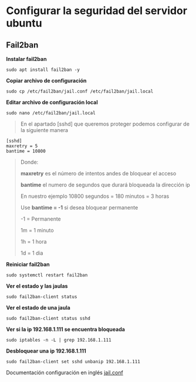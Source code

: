 # Configurar la seguridad del servidor ubuntu

## Fail2ban

**Instalar fail2ban**
```
sudo apt install fail2ban -y
```

**Copiar archivo de configuración**
```
sudo cp /etc/fail2ban/jail.conf /etc/fail2ban/jail.local
```

**Editar archivo de configuración local**
```
sudo nano /etc/fail2ban/jail.local
```

> En el apartado [sshd] que queremos proteger podemos configurar de la siguiente manera

```
[sshd]
maxretry = 5
bantime = 10800
```

> Donde:
> 
> **maxretry** es el número de intentos andes de bloquear el acceso 
> 
> **bantime** el numero de segundos que durará bloqueada la dirección ip
> 
> En nuestro ejemplo 10800 segundos = 180 minutos = 3 horas
> 
> Use **bantime = -1** si desea bloquear permanente 
>
> -1 = Permanente
>
> 1m = 1 minuto
>
> 1h = 1 hora
>
> 1d = 1 dia

**Reiniciar fail2ban**
```
sudo systemctl restart fail2ban
```

**Ver el estado y las jaulas**
```
sudo fail2ban-client status
```

**Ver el estado de una jaula**
```
sudo fail2ban-client status sshd
```

**Ver si la ip 192.168.1.111 se encuentra bloqueada**
```
sudo iptables -n -L | grep 192.168.1.111
```

**Desbloquear una ip 192.168.1.111**
```
sudo fail2ban-client set sshd unbanip 192.168.1.111
```
Documentación configuración en inglés [jail.conf](https://github.com/fail2ban/fail2ban/blob/master/config/jail.conf)
